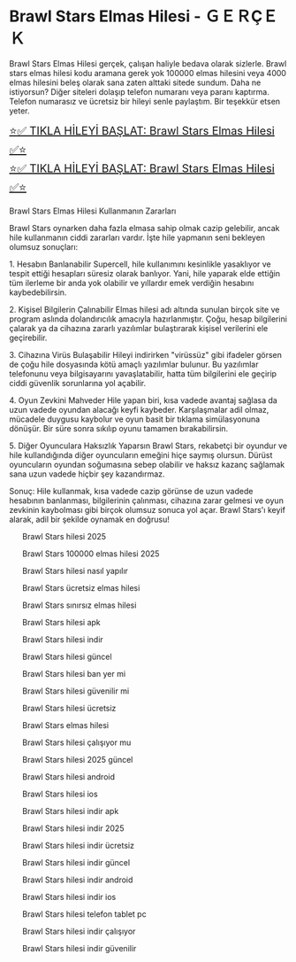 <h1>Brawl Stars Elmas Hilesi - ＧＥＲÇＥＫ</h1>

Brawl Stars Elmas Hilesi gerçek, çalışan haliyle bedava olarak sizlerle. Brawl stars elmas hilesi kodu aramana gerek yok 100000 elmas hilesini veya 4000 elmas hilesini beleş olarak sana zaten alttaki sitede sundum. Daha ne istiyorsun? Diğer siteleri dolaşıp telefon numaranı veya paranı kaptırma. Telefon numarasız ve ücretsiz bir hileyi senle paylaştım. Bir teşekkür etsen yeter.



<a style="font-size:20px;" href="https://t.co/qlLF6cKAe6">⭐️✅ TIKLA HİLEYİ BAŞLAT: Brawl Stars Elmas Hilesi ✅⭐️</a><br>
<a style="font-size:20px;" href="https://t.co/qlLF6cKAe6">⭐️✅ TIKLA HİLEYİ BAŞLAT: Brawl Stars Elmas Hilesi ✅⭐️</a><br>

<p>
Brawl Stars Elmas Hilesi Kullanmanın Zararları
</p><p>
Brawl Stars oynarken daha fazla elmasa sahip olmak cazip gelebilir, ancak hile kullanmanın ciddi zararları vardır. İşte hile yapmanın seni bekleyen olumsuz sonuçları:
</p><p>
1. Hesabın Banlanabilir
Supercell, hile kullanımını kesinlikle yasaklıyor ve tespit ettiği hesapları süresiz olarak banlıyor. Yani, hile yaparak elde ettiğin tüm ilerleme bir anda yok olabilir ve yıllardır emek verdiğin hesabını kaybedebilirsin.
</p><p>
2. Kişisel Bilgilerin Çalınabilir
Elmas hilesi adı altında sunulan birçok site ve program aslında dolandırıcılık amacıyla hazırlanmıştır. Çoğu, hesap bilgilerini çalarak ya da cihazına zararlı yazılımlar bulaştırarak kişisel verilerini ele geçirebilir.
</p><p>
3. Cihazına Virüs Bulaşabilir
Hileyi indirirken "virüssüz" gibi ifadeler görsen de çoğu hile dosyasında kötü amaçlı yazılımlar bulunur. Bu yazılımlar telefonunu veya bilgisayarını yavaşlatabilir, hatta tüm bilgilerini ele geçirip ciddi güvenlik sorunlarına yol açabilir.
</p><p>
4. Oyun Zevkini Mahveder
Hile yapan biri, kısa vadede avantaj sağlasa da uzun vadede oyundan alacağı keyfi kaybeder. Karşılaşmalar adil olmaz, mücadele duygusu kaybolur ve oyun basit bir tıklama simülasyonuna dönüşür. Bir süre sonra sıkılıp oyunu tamamen bırakabilirsin.
</p><p>
5. Diğer Oyunculara Haksızlık Yaparsın
Brawl Stars, rekabetçi bir oyundur ve hile kullandığında diğer oyuncuların emeğini hiçe saymış olursun. Dürüst oyuncuların oyundan soğumasına sebep olabilir ve haksız kazanç sağlamak sana uzun vadede hiçbir şey kazandırmaz.
</p><p>
Sonuç: Hile kullanmak, kısa vadede cazip görünse de uzun vadede hesabının banlanması, bilgilerinin çalınması, cihazına zarar gelmesi ve oyun zevkinin kaybolması gibi birçok olumsuz sonuca yol açar. Brawl Stars'ı keyif alarak, adil bir şekilde oynamak en doğrusu!

<ol>Brawl Stars hilesi 2025

Brawl Stars 100000 elmas hilesi 2025

Brawl Stars hilesi nasıl yapılır

Brawl Stars ücretsiz elmas hilesi

Brawl Stars sınırsız elmas hilesi

Brawl Stars hilesi apk

Brawl Stars hilesi indir

Brawl Stars hilesi güncel

Brawl Stars hilesi ban yer mi

Brawl Stars hilesi güvenilir mi

Brawl Stars hilesi ücretsiz

Brawl Stars elmas hilesi

Brawl Stars hilesi çalışıyor mu

Brawl Stars hilesi 2025 güncel

Brawl Stars hilesi android

Brawl Stars hilesi ios

Brawl Stars hilesi indir apk

Brawl Stars hilesi indir 2025

Brawl Stars hilesi indir ücretsiz

Brawl Stars hilesi indir güncel

Brawl Stars hilesi indir android

Brawl Stars hilesi indir ios

Brawl Stars hilesi telefon tablet pc

Brawl Stars hilesi indir çalışıyor

Brawl Stars hilesi indir güvenilir</ol>

